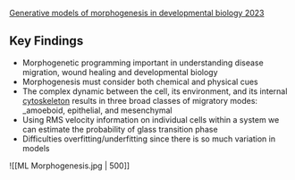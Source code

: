
[Generative models of morphogenesis in developmental biology 2023](https://www.sciencedirect.com/science/article/pii/S1084952123000290)

## Key Findings

- Morphogenetic programming important in understanding disease migration, wound healing and developmental biology
- Morphogenesis must consider both chemical and physical cues
- The complex dynamic between the cell, its environment, and its internal [cytoskeleton](https://www.sciencedirect.com/topics/biochemistry-genetics-and-molecular-biology/cytoskeleton "Learn more about cytoskeleton from ScienceDirect's AI-generated Topic Pages") results in three broad classes of migratory modes: _amoeboid, epithelial, and mesenchymal
- Using RMS velocity information on individual cells within a system we can estimate the probability of glass transition phase
- Difficulties overfitting/underfitting since there is so much variation in models

![[ML Morphogenesis.jpg | 500]]
